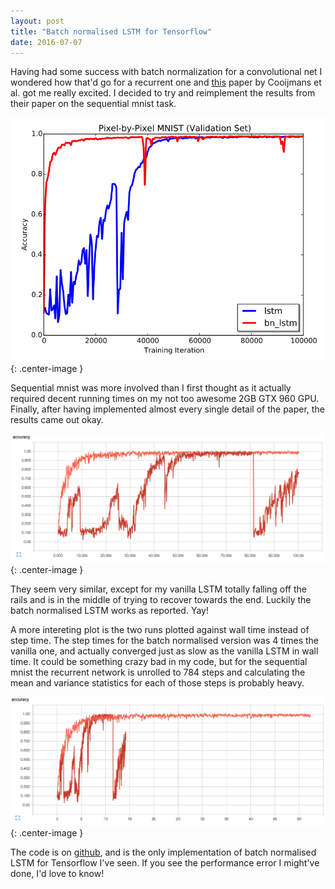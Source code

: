 ```yaml
---
layout: post
title: "Batch normalised LSTM for Tensorflow"
date: 2016-07-07
---
```


Having had some success with batch normalization for a convolutional net I wondered how that'd go for a recurrent one and [this](https://arxiv.org/abs/1603.09025) paper by Cooijmans et al. got me really excited. I decided to try and reimplement the results from their paper on the sequential mnist task.

![Cooijmans results](/images/cooijmans-plot.png){: .center-image }

Sequential mnist was more involved than I first thought as it actually required decent running times on my not too awesome 2GB GTX 960 GPU. Finally, after having implemented almost every single detail of the paper, the results came out okay.

![Olav results](/images/olav-plot.png){: .center-image }

They seem very similar, except for my vanilla LSTM totally falling off the rails and is in the middle of trying to recover towards the end. Luckily the batch normalised LSTM works as reported. Yay!

A more intereting plot is the two runs plotted against wall time instead of step time. The step times for the batch normalised version was 4 times the vanilla one, and actually converged just as slow as the vanilla LSTM in wall time. It could be something crazy bad in my code, but for the sequential mnist the recurrent network is unrolled to 784 steps and calculating the mean and variance statistics for each of those steps is probably heavy.

![Olav results walltime](/images/olav-plot-walltime.png){: .center-image }

The code is on [github](https://github.com/OlavHN/bnlstm), and is the only implementation of batch normalised LSTM for Tensorflow I've seen. If you see the performance error I might've done, I'd love to know!
